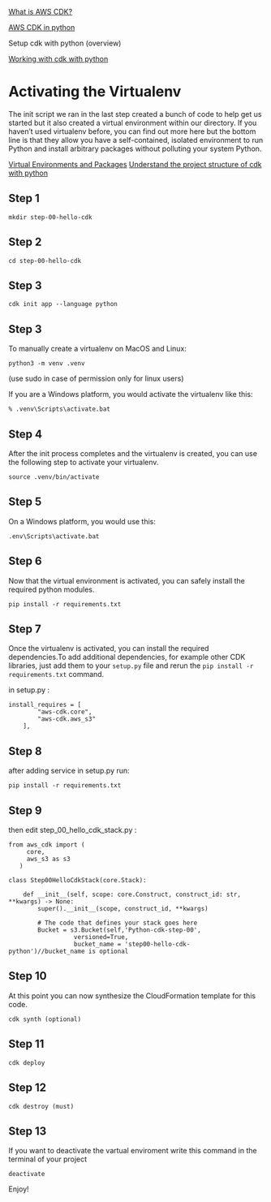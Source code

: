 [What is AWS CDK?](https://docs.aws.amazon.com/cdk/latest/guide/home.html)

[AWS CDK in python](https://docs.aws.amazon.com/cdk/api/latest/python/index.html)

Setup cdk with python (overview)

[Working with cdk with python](https://docs.aws.amazon.com/cdk/latest/guide/work-with-cdk-python.html)

# Activating the Virtualenv
The init script we ran in the last step created a bunch of code to help get us started but it also created a virtual environment within our directory. If you haven’t used virtualenv before, you can find out more here but the bottom line is that they allow you have a self-contained, isolated environment to run Python and install arbitrary packages without polluting your system Python.

[Virtual Environments and Packages](https://docs.python.org/3/tutorial/venv.html#virtual-environments-and-packages)
[Understand the project structure of cdk with python](https://cdkworkshop.com/30-python/20-create-project/300-structure.html)
## Step 1
```
mkdir step-00-hello-cdk 
```

## Step 2
```
cd step-00-hello-cdk
```

## Step 3
```
cdk init app --language python
```

## Step 3
To manually create a virtualenv on MacOS and Linux:
```
python3 -m venv .venv
```
(use sudo in case of permission only for linux users)

If you are a Windows platform, you would activate the virtualenv like this:
```
% .venv\Scripts\activate.bat
```

## Step 4
After the init process completes and the virtualenv is created, you can use the following
step to activate your virtualenv.
```
source .venv/bin/activate
```

## Step 5
On a Windows platform, you would use this:
```
.env\Scripts\activate.bat
```

## Step 6
Now that the virtual environment is activated, you can safely install the required python modules.
```
pip install -r requirements.txt
```

## Step 7
Once the virtualenv is activated, you can install the required dependencies.To add additional dependencies, for example other CDK libraries, just add
them to your `setup.py` file and rerun the `pip install -r requirements.txt`
command.

in setup.py :
```
install_requires = [
        "aws-cdk.core",
        "aws-cdk.aws_s3"
    ],
```

## Step 8
after adding service in setup.py run:
```
pip install -r requirements.txt
```

## Step 9
then edit step_00_hello_cdk_stack.py :
```
from aws_cdk import (
     core, 
     aws_s3 as s3
   )
   
class Step00HelloCdkStack(core.Stack):

    def __init__(self, scope: core.Construct, construct_id: str, **kwargs) -> None:
        super().__init__(scope, construct_id, **kwargs)
        
        # The code that defines your stack goes here
        Bucket = s3.Bucket(self,'Python-cdk-step-00',
                  versioned=True,
                  bucket_name = 'step00-hello-cdk-python')//bucket_name is optional
```

## Step 10
At this point you can now synthesize the CloudFormation template for this code.
```
cdk synth (optional)
```

## Step 11
```
cdk deploy
```
## Step 12
```
cdk destroy (must)
```
## Step 13
If you want to deactivate the vartual enviroment write this command in the terminal of your project
```
deactivate
```

Enjoy!
